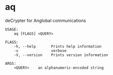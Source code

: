 # aq
deCrypter for Anglobal communications
```
USAGE:
    aq [FLAGS] <QUERY>

FLAGS:
    -h, --help       Prints help information
    -v               verbose
    -V, --version    Prints version information

ARGS:
    <QUERY>    an alphanumeric-encoded string

```
